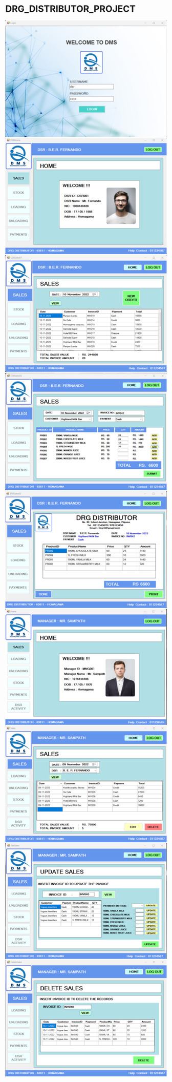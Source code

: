# DRG_DISTRIBUTOR_PROJECT
<p align="center">
  
<img src="Images/1.png" width="fix" height="fix"><br>
  <img src="Images/2.png" width="fix" height="fix"><br>
  <img src="Images/3.png" width="fix" height="fix"><br>
  <img src="Images/4.png" width="fix" height="fix"><br>
  <img src="Images/5.png" width="fix" height="fix"><br>
  <img src="Images/6.png" width="fix" height="fix"><br>
  <img src="Images/7.png" width="fix" height="fix"><br>
  <img src="Images/8.png" width="fix" height="fix"><br>
  <img src="Images/9.png" width="fix" height="fix"><br>

</p>
